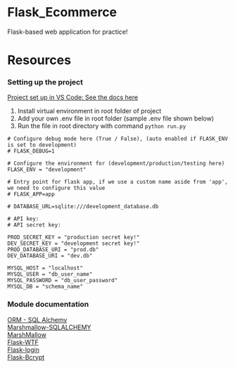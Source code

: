 # Flask_Ecommerce
Flask-based web application for practice!






# Resources

### Setting up the project
[Project set up in VS Code: See the docs here](https://code.visualstudio.com/docs/python/tutorial-flask)

1. Install virtual environment in root folder of project
2. Add your own .env file in root folder (sample .env file shown below)
3. Run the file in root directory with command `python run.py`
```
# Configure debug mode here (True / False), (auto enabled if FLASK_ENV is set to development)
# FLASK_DEBUG=1

# Configure the environment for (development/production/testing here)
FLASK_ENV = "development"

# Entry point for flask app, if we use a custom name aside from 'app', we need to configure this value
# FLASK_APP=app

# DATABASE_URL=sqlite:///development_database.db

# API key:
# API secret key:

PROD_SECRET_KEY = "production secret key!"
DEV_SECRET_KEY = "development secret key!"
PROD_DATABASE_URI = "prod.db"
DEV_DATABASE_URI = "dev.db"

MYSQL_HOST = "localhost"
MYSQL_USER = "db_user_name"
MYSQL_PASSWORD = "db_user_password"
MYSQL_DB = "schema_name"
```

### Module documentation

[ORM - SQL Alchemy](https://flask-sqlalchemy.palletsprojects.com/en/2.x/changelog)\
[Marshmallow-SQLALCHEMY](https://marshmallow-sqlalchemy.readthedocs.io/en/latest/changelog.html#changelog)\
[MarshMallow](https://marshmallow.readthedocs.io/en/stable/changelog.html)\
[Flask-WTF](https://flask-wtf.readthedocs.io/en/1.0.x/install/)\
[Flask-login](https://flask-login.readthedocs.io/en/latest/#installation)\
[Flask-Bcrypt](https://flask-bcrypt.readthedocs.io/en/latest/)
